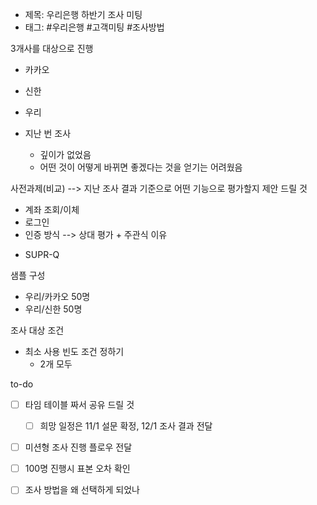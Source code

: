 - 제목: 우리은행 하반기 조사 미팅
- 태그: #우리은행 #고객미팅 #조사방법


3개사를 대상으로 진행 
- 카카오
- 신한
- 우리

- 지난 번 조사
	- 깊이가 없었음
	- 어떤 것이 어떻게 바뀌면 좋겠다는 것을 얻기는 어려웠음


사전과제(비교) --> 지난 조사 결과 기준으로 어떤 기능으로 평가할지 제안 드릴 것
- 계좌 조회/이체
- 로그인
- 인증 방식
--> 상대 평가 + 주관식 이유

+ SUPR-Q

샘플 구성 
- 우리/카카오 50명
- 우리/신한 50명

조사 대상 조건
- 최소 사용 빈도 조건 정하기
	- 2개 모두

to-do
- [ ] 타임 테이블 짜서 공유 드릴 것
	- [ ] 희망 일정은 11/1 설문 확정, 12/1 조사 결과 전달
- [ ] 미션형 조사 진행 플로우 전달
- [ ] 100명 진행시 표본 오차 확인
- [ ] 조사 방법을 왜 선택하게 되었나


